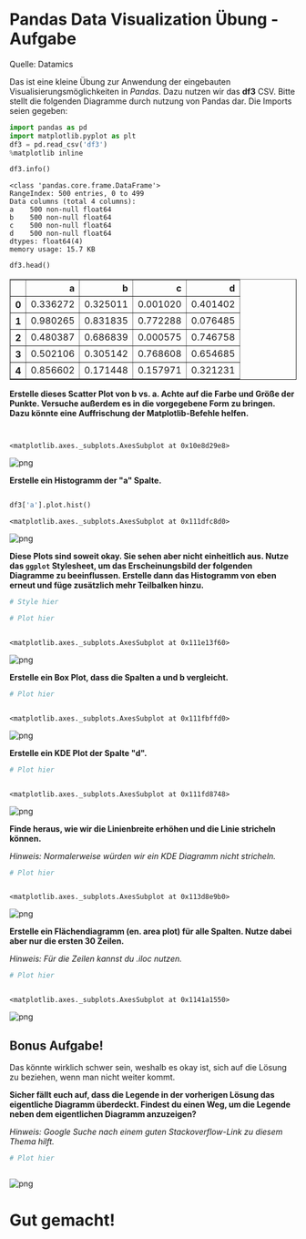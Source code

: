 # Pandas Data Visualization Übung - Aufgabe

Quelle: Datamics

Das ist eine kleine Übung zur Anwendung der eingebauten Visualisierungsmöglichkeiten in *Pandas*. Dazu nutzen wir das **df3** CSV. Bitte stellt die folgenden Diagramme durch nutzung von Pandas dar. Die Imports seien gegeben:


```python
import pandas as pd
import matplotlib.pyplot as plt
df3 = pd.read_csv('df3')
%matplotlib inline
```


```python
df3.info()
```

    <class 'pandas.core.frame.DataFrame'>
    RangeIndex: 500 entries, 0 to 499
    Data columns (total 4 columns):
    a    500 non-null float64
    b    500 non-null float64
    c    500 non-null float64
    d    500 non-null float64
    dtypes: float64(4)
    memory usage: 15.7 KB



```python
df3.head()
```




<div>
<table border="1" class="dataframe">
  <thead>
    <tr style="text-align: right;">
      <th></th>
      <th>a</th>
      <th>b</th>
      <th>c</th>
      <th>d</th>
    </tr>
  </thead>
  <tbody>
    <tr>
      <th>0</th>
      <td>0.336272</td>
      <td>0.325011</td>
      <td>0.001020</td>
      <td>0.401402</td>
    </tr>
    <tr>
      <th>1</th>
      <td>0.980265</td>
      <td>0.831835</td>
      <td>0.772288</td>
      <td>0.076485</td>
    </tr>
    <tr>
      <th>2</th>
      <td>0.480387</td>
      <td>0.686839</td>
      <td>0.000575</td>
      <td>0.746758</td>
    </tr>
    <tr>
      <th>3</th>
      <td>0.502106</td>
      <td>0.305142</td>
      <td>0.768608</td>
      <td>0.654685</td>
    </tr>
    <tr>
      <th>4</th>
      <td>0.856602</td>
      <td>0.171448</td>
      <td>0.157971</td>
      <td>0.321231</td>
    </tr>
  </tbody>
</table>
</div>



**Erstelle dieses Scatter Plot von b vs. a. Achte auf die Farbe und Größe der Punkte. Versuche außerdem es in die vorgegebene Form zu bringen. Dazu könnte eine Auffrischung der Matplotlib-Befehle helfen.**


```python

```


```python

```




    <matplotlib.axes._subplots.AxesSubplot at 0x10e8d29e8>




    
![png](/home/stefan/Code/Github_ContactStefanBauer/Cheatsheets-Python/02_DataScience/06_PandasIntegrierteDataVisualization/Markdown/02-Aufgabe_Pandas_Data_Visualization_Uebung_6_1.png)
    


**Erstelle ein Histogramm der "a" Spalte.**


```python

```


```python
df3['a'].plot.hist()
```




    <matplotlib.axes._subplots.AxesSubplot at 0x111dfc8d0>




    
![png](/home/stefan/Code/Github_ContactStefanBauer/Cheatsheets-Python/02_DataScience/06_PandasIntegrierteDataVisualization/Markdown/02-Aufgabe_Pandas_Data_Visualization_Uebung_9_1.png)
    


**Diese Plots sind soweit okay. Sie sehen aber nicht einheitlich aus. Nutze das `ggplot` Stylesheet, um das Erscheinungsbild der folgenden Diagramme zu beeinflussen. Erstelle dann das Histogramm von eben erneut und füge zusätzlich mehr Teilbalken hinzu.**


```python
# Style hier
```


```python
# Plot hier
```


```python

```




    <matplotlib.axes._subplots.AxesSubplot at 0x111e13f60>




    
![png](/home/stefan/Code/Github_ContactStefanBauer/Cheatsheets-Python/02_DataScience/06_PandasIntegrierteDataVisualization/Markdown/02-Aufgabe_Pandas_Data_Visualization_Uebung_13_1.png)
    


**Erstelle ein Box Plot, dass die Spalten a und b vergleicht.**


```python
# Plot hier
```


```python

```




    <matplotlib.axes._subplots.AxesSubplot at 0x111fbffd0>




    
![png](/home/stefan/Code/Github_ContactStefanBauer/Cheatsheets-Python/02_DataScience/06_PandasIntegrierteDataVisualization/Markdown/02-Aufgabe_Pandas_Data_Visualization_Uebung_16_1.png)
    


**Erstelle ein KDE Plot der Spalte "d".**


```python
# Plot hier
```


```python

```




    <matplotlib.axes._subplots.AxesSubplot at 0x111fd8748>




    
![png](/home/stefan/Code/Github_ContactStefanBauer/Cheatsheets-Python/02_DataScience/06_PandasIntegrierteDataVisualization/Markdown/02-Aufgabe_Pandas_Data_Visualization_Uebung_19_1.png)
    


**Finde heraus, wie wir die Linienbreite erhöhen und die Linie stricheln können.**

*Hinweis: Normalerweise würden wir ein KDE Diagramm nicht stricheln.*


```python
# Plot hier
```


```python

```




    <matplotlib.axes._subplots.AxesSubplot at 0x113d8e9b0>




    
![png](/home/stefan/Code/Github_ContactStefanBauer/Cheatsheets-Python/02_DataScience/06_PandasIntegrierteDataVisualization/Markdown/02-Aufgabe_Pandas_Data_Visualization_Uebung_22_1.png)
    


**Erstelle ein Flächendiagramm (en. area plot) für alle Spalten. Nutze dabei aber nur die ersten 30 Zeilen.**

*Hinweis: Für die Zeilen kannst du .iloc nutzen.*


```python
# Plot hier
```


```python

```




    <matplotlib.axes._subplots.AxesSubplot at 0x1141a1550>




    
![png](/home/stefan/Code/Github_ContactStefanBauer/Cheatsheets-Python/02_DataScience/06_PandasIntegrierteDataVisualization/Markdown/02-Aufgabe_Pandas_Data_Visualization_Uebung_25_1.png)
    


## Bonus Aufgabe!
Das könnte wirklich schwer sein, weshalb es okay ist, sich auf die Lösung zu beziehen, wenn man nicht weiter kommt.

**Sicher fällt euch auf, dass die Legende in der vorherigen Lösung das eigentliche Diagramm überdeckt. Findest du einen Weg, um die Legende neben dem eigentlichen Diagramm anzuzeigen?**

*Hinweis: Google Suche nach einem guten Stackoverflow-Link zu diesem Thema hilft.*


```python
# Plot hier
```


```python

```


    
![png](/home/stefan/Code/Github_ContactStefanBauer/Cheatsheets-Python/02_DataScience/06_PandasIntegrierteDataVisualization/Markdown/02-Aufgabe_Pandas_Data_Visualization_Uebung_28_0.png)
    


# Gut gemacht!
